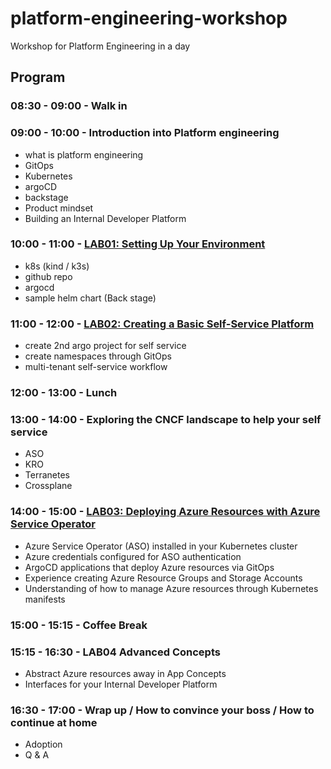 # platform-engineering-workshop
Workshop for Platform Engineering in a day


## Program

### 08:30 - 09:00 - Walk in

### 09:00 - 10:00 - Introduction into Platform engineering
- what is platform engineering
- GitOps
- Kubernetes
- argoCD
- backstage
- Product mindset
- Building an Internal Developer Platform

### 10:00 - 11:00 - [LAB01: Setting Up Your Environment](LAB01.md)
- k8s (kind / k3s)
- github repo
- argocd
- sample helm chart (Back stage)

### 11:00 - 12:00 - [LAB02: Creating a Basic Self-Service Platform](LAB02.md)
- create 2nd argo project for self service
- create namespaces through GitOps
- multi-tenant self-service workflow

### 12:00 - 13:00 - Lunch

### 13:00 - 14:00 - Exploring the CNCF landscape to help your self service
- ASO
- KRO
- Terranetes
- Crossplane

### 14:00 - 15:00 - [LAB03: Deploying Azure Resources with Azure Service Operator](LAB03.md)
- Azure Service Operator (ASO) installed in your Kubernetes cluster
- Azure credentials configured for ASO authentication
- ArgoCD applications that deploy Azure resources via GitOps
- Experience creating Azure Resource Groups and Storage Accounts
- Understanding of how to manage Azure resources through Kubernetes manifests

### 15:00 - 15:15 - Coffee Break

### 15:15 - 16:30 - LAB04 Advanced Concepts
- Abstract Azure resources away in App Concepts
- Interfaces for your Internal Developer Platform

### 16:30 - 17:00 - Wrap up / How to convince your boss / How to continue at home
- Adoption
- Q & A
